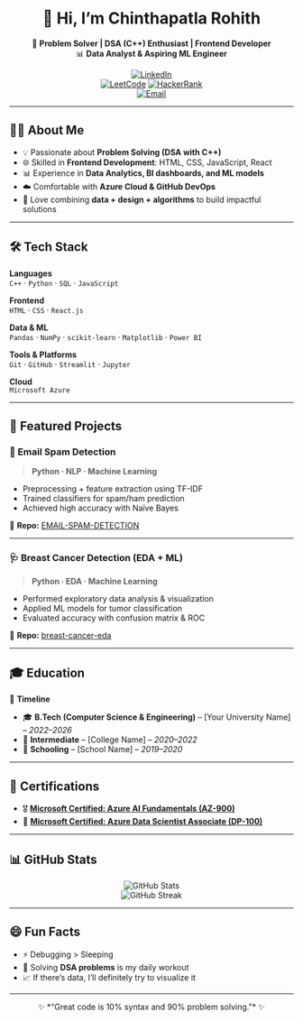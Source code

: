 <div align="center">

# 👋 Hi, I’m **Chinthapatla Rohith**

🚀 **Problem Solver | DSA (C++) Enthusiast | Frontend Developer**  
📊 **Data Analyst & Aspiring ML Engineer**  

[![LinkedIn](https://img.shields.io/badge/LinkedIn-0A66C2?style=for-the-badge&logo=linkedin&logoColor=white)](https://www.linkedin.com/in/chinthapatla-rohith)  
[![LeetCode](https://img.shields.io/badge/LeetCode-FFA116?style=for-the-badge&logo=leetcode&logoColor=black)](https://leetcode.com/your-username) 
[![HackerRank](https://img.shields.io/badge/HackerRank-2EC866?style=for-the-badge&logo=hackerrank&logoColor=white)](https://www.hackerrank.com/your-username)  
[![Email](https://img.shields.io/badge/Email-D14836?style=for-the-badge&logo=gmail&logoColor=white)](mailto:chinthapatlarohith@gmail.com)

</div>

---

## 🧑‍💻 About Me
- 💡 Passionate about **Problem Solving (DSA with C++)**  
- 🌐 Skilled in **Frontend Development**: HTML, CSS, JavaScript, React  
- 📊 Experience in **Data Analytics, BI dashboards, and ML models**  
- ☁️ Comfortable with **Azure Cloud & GitHub DevOps**  
- 🎯 Love combining **data + design + algorithms** to build impactful solutions  

---

## 🛠 Tech Stack  

**Languages**  
`C++` · `Python` · `SQL` · `JavaScript`

**Frontend**  
`HTML` · `CSS` · `React.js`

**Data & ML**  
`Pandas` · `NumPy` · `scikit-learn` · `Matplotlib` · `Power BI`

**Tools & Platforms**  
`Git` · `GitHub` · `Streamlit` · `Jupyter`  

**Cloud**  
`Microsoft Azure`

---

## 🚀 Featured Projects  

### 📧 Email Spam Detection  
> **Python · NLP · Machine Learning**  
- Preprocessing + feature extraction using TF-IDF  
- Trained classifiers for spam/ham prediction  
- Achieved high accuracy with Naïve Bayes  

🔗 **Repo:** [EMAIL-SPAM-DETECTION](https://github.com/cr-267/EMAIL-SPAM-DETECTION)

---

### 🩺 Breast Cancer Detection (EDA + ML)  
> **Python · EDA · Machine Learning**  
- Performed exploratory data analysis & visualization  
- Applied ML models for tumor classification  
- Evaluated accuracy with confusion matrix & ROC  

🔗 **Repo:** [breast-cancer-eda](https://github.com/cr-267/breast-cancer-eda)

---

## 🎓 Education  

📌 **Timeline**  
- 🎓 **B.Tech (Computer Science & Engineering)** – [Your University Name] – *2022–2026*  
- 🏫 **Intermediate** – [College Name] – *2020–2022*  
- 🏫 **Schooling** – [School Name] – *2019–2020*  

---

## 📜 Certifications  

- 🎖️ [**Microsoft Certified: Azure AI Fundamentals (AZ-900)**](https://learn.microsoft.com/api/credentials/share/en-us/cr-267/6D0340D94ABC8F54?sharingId=6CAD354418BFF8F)  
- 🏅 [**Microsoft Certified: Azure Data Scientist Associate (DP-100)**](https://learn.microsoft.com/api/credentials/share/en-us/cr-267/88B97F37BD1554D7?sharingId=6CAD354418BFF8F)  

---

## 📊 GitHub Stats  

<div align="center">

![GitHub Stats](https://github-readme-stats.vercel.app/api?username=cr-267&show_icons=true&theme=tokyonight&hide_border=true)  
![GitHub Streak](https://github-readme-streak-stats.herokuapp.com/?user=cr-267&theme=tokyonight&hide_border=true)  

</div>

---

## 😄 Fun Facts  
- ⚡ Debugging > Sleeping  
- 🧩 Solving **DSA problems** is my daily workout  
- 📈 If there’s data, I’ll definitely try to visualize it  

---

<div align="center">  
✨ *“Great code is 10% syntax and 90% problem solving.”* ✨  
</div>
